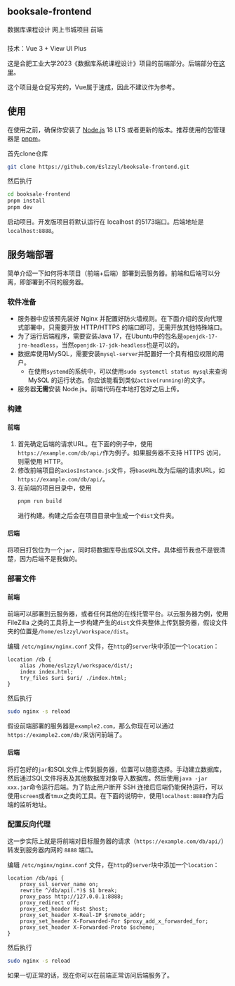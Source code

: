 ## booksale-frontend

数据库课程设计 网上书城项目 前端

###

技术：Vue 3 + View UI Plus

这是合肥工业大学2023《数据库系统课程设计》项目的前端部分。后端部分在[这里](https://github.com/katsss188/BookSellerSystem)。

这个项目是仓促写完的，Vue属于速成，因此不建议作为参考。

## 使用

在使用之前，确保你安装了 [Node.js](https://nodejs.org/) 18 LTS 或者更新的版本。推荐使用的包管理器是 [pnpm](https://www.pnpm.cn/)。

首先clone仓库

```bash
git clone https://github.com/Eslzzyl/booksale-frontend.git
```

然后执行

```bash
cd booksale-frontend
pnpm install
pnpm dev
```

启动项目。开发版项目将默认运行在 localhost 的5173端口。后端地址是 `localhost:8888`。

## 服务端部署

简单介绍一下如何将本项目（前端+后端）部署到云服务器。前端和后端可以分离，即部署到不同的服务器。

### 软件准备

- 服务器中应该预先装好 Nginx 并配置好防火墙规则。在下面介绍的反向代理式部署中，只需要开放 HTTP/HTTPS 的端口即可，无需开放其他特殊端口。
- 为了运行后端程序，需要安装Java 17，在Ubuntu中的包名是`openjdk-17-jre-headless`，当然`openjdk-17-jdk-headless`也是可以的。
- 数据库使用MySQL，需要安装`mysql-server`并配置好一个具有相应权限的用户。
  - 在使用`systemd`的系统中，可以使用`sudo systemctl status mysql`来查询 MySQL 的运行状态。你应该能看到类似`active(running)`的文字。
- 服务器**无需**安装 Node.js。前端代码在本地打包好之后上传。

### 构建

#### 前端

1. 首先确定后端的请求URL。在下面的例子中，使用`https://example.com/db/api/`作为例子。如果服务器不支持 HTTPS 访问，则需使用 HTTP。
2. 修改前端项目的`axiosInstance.js`文件，将`baseURL`改为后端的请求URL，如`https://example.com/db/api/`。
3. 在前端的项目目录中，使用
    ```bash
    pnpm run build
    ```
    进行构建。构建之后会在项目目录中生成一个`dist`文件夹。

#### 后端

将项目打包位为一个`jar`，同时将数据库导出成SQL文件。具体细节我也不是很清楚，因为后端不是我做的。

### 部署文件

#### 前端

前端可以部署到云服务器，或者任何其他的在线托管平台。以云服务器为例，使用 FileZilla 之类的工具将上一步构建产生的`dist`文件夹整体上传到服务器，假设文件夹的位置是`/home/eslzzyl/workspace/dist`。

编辑 `/etc/nginx/nginx.conf` 文件，在`http`的`server`块中添加一个`location`：
```
location /db {
    alias /home/eslzzyl/workspace/dist/;
    index index.html;
    try_files $uri $uri/ ./index.html;
}
```
然后执行
```bash
sudo nginx -s reload
```
假设前端部署的服务器是`example2.com`，那么你现在可以通过`https://example2.com/db/`来访问前端了。

#### 后端

将打包好的`jar`和SQL文件上传到服务器，位置可以随意选择。手动建立数据库，然后通过SQL文件将表及其他数据库对象导入数据库。然后使用`java -jar xxx.jar`命令运行后端。为了防止用户断开 SSH 连接后后端仍能保持运行，可以使用`screen`或者`tmux`之类的工具。在下面的说明中，使用`localhost:8888`作为后端的监听地址。

### 配置反向代理

这一步实际上就是将前端对目标服务器的请求（`https://example.com/db/api/`）转发到服务器内网的 `8888` 端口。

编辑 `/etc/nginx/nginx.conf` 文件，在`http`的`server`块中添加一个`location`：
```
location /db/api {
    proxy_ssl_server_name on;
    rewrite ^/db/api(.*)$ $1 break;
    proxy_pass http://127.0.0.1:8888;
    proxy_redirect off;
    proxy_set_header Host $host;
    proxy_set_header X-Real-IP $remote_addr;
    proxy_set_header X-Forwarded-For $proxy_add_x_forwarded_for;
    proxy_set_header X-Forwarded-Proto $scheme;
}
```
然后执行
```bash
sudo nginx -s reload
```
如果一切正常的话，现在你可以在前端正常访问后端服务了。